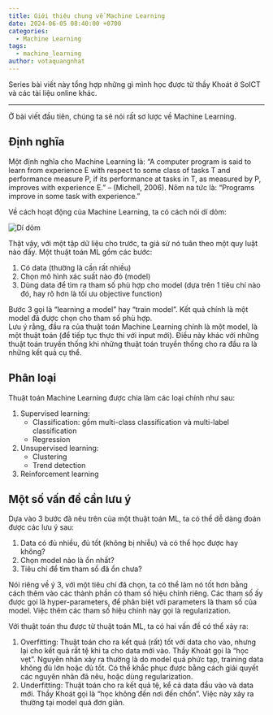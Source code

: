 ```yaml
---
title: Giới thiệu chung về Machine Learning
date: 2024-06-05 08:40:00 +0700
categories:
  - Machine Learning
tags:
  - machine_learning
author: votaquangnhat
---
```


Series bài viết này tổng hợp những gì mình học được từ thầy Khoát ở SoICT và các tài liệu online khác.

---
Ở bài viết đầu tiên, chúng ta sẽ nói rất sơ lược về Machine Learning.
## Định nghĩa

Một định nghĩa cho Machine Learning là: “A computer program is said to learn from experience E with respect to some class of tasks T and performance measure P, if its performance at tasks in T, as measured by P, improves with experience E.” – (Michell, 2006). Nôm na tức là: “Programs improve in some task with experience.”

Về cách hoạt động của Machine Learning, ta có cách nói dí dỏm:

![Dí dỏm](https://votaquangnhat.wordpress.com/wp-content/uploads/2024/06/image.png)

Thật vậy, với một tập dữ liệu cho trước, ta giả sử nó tuân theo một quy luật nào đấy. Một thuật toán ML gồm các bước:

1. Có data (thường là cần rất nhiều)
2. Chọn mô hình xác suất nào đó (model)
3. Dùng data để tìm ra tham số phù hợp cho model (dựa trên 1 tiêu chí nào đó, hay rõ hơn là tối ưu objective function)

Bước 3 gọi là “learning a model” hay “train model”. Kết quả chính là một model đã được chọn cho tham số phù hợp.  
Lưu ý rằng, đầu ra của thuật toán Machine Learning chính là một model, là một thuật toán (để tiếp tục thực thi với input mới). Điều này khác với những thuật toán truyền thống khi những thuật toán truyền thống cho ra đầu ra là những kết quả cụ thể.

## Phân loại

Thuật toán Machine Learning được chia làm các loại chính như sau:

1. Supervised learning:
    - Classification: gồm multi-class classification và multi-label classification
    - Regression
2. Unsupervised learning:
    - Clustering
    - Trend detection
3. Reinforcement learning

## Một số vấn đề cần lưu ý

Dựa vào 3 bước đã nêu trên của một thuật toán ML, ta có thể dễ dàng đoán được các lưu ý sau:

1. Data có đủ nhiều, đủ tốt (không bị nhiễu) và có thể học được hay không?
2. Chọn model nào là ổn nhất?
3. Tiêu chí để tìm tham số đã ổn chưa?

Nói riêng về ý 3, với một tiêu chí đã chọn, ta có thể làm nó tốt hơn bằng cách thêm vào các thành phần có tham số hiệu chỉnh riêng. Các tham số ấy được gọi là hyper-parameters, để phân biệt với parameters là tham số của model. Việc thêm các tham số hiệu chỉnh này gọi là regularization.

Với thuật toán thu được từ thuật toán ML, ta có hai vấn đề có thể xảy ra:

1. Overfitting: Thuật toán cho ra kết quả (rất) tốt với data cho vào, nhưng lại cho kết quả rất tệ khi ta cho data mới vào. Thầy Khoát gọi là “học vẹt”. Nguyên nhân xảy ra thường là do model quá phức tạp, training data không đủ lớn hoặc đủ tốt. Có thể khắc phục được bằng cách giải quyết các nguyên nhân đã nêu, hoặc dùng regularization.
2. Underfitting: Thuật toán cho ra kết quả tệ, kể cả data đầu vào và data mới. Thầy Khoát gọi là “học không đến nơi đến chốn”. Việc này xảy ra thường tại model quá đơn giản.
